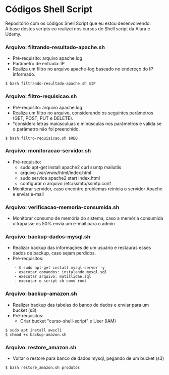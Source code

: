 # Códigos Shell Script
Repositório com os códigos Shell Script que eu estou desenvolvendo. <br />
A base destes scripts eu realizei nos cursos de Shell script da Alura e Udemy.

### Arquivo: filtrando-resultado-apache.sh
- Pré-requisito: arquivo apache.log
- Parâmetro de entrada: IP
- Realiza um filtro no arquivo apache-log baseado no endereço do IP informado.
```
$ bash filtrando-resultado-apache.sh $IP
```

### Arquivo: filtro-requisicao.sh
- Pré-requisito: arquivo apache.log
- Realiza um filtro no arquivo, considerando os seguintes parâmetros (GET, POST, PUT e DELETE).
- *considera letras maiúsculuas e minúsculas nos parâmetros e valida se o parâmetro não foi preenchido.
```
$ bash filtro-requisicao.sh $REQ
```

### Arquivo: monitoracao-servidor.sh
- Pré-requisito: 
    - sudo apt-get install apache2 curl ssmtp mailutils
    - arquivo /var/www/html/index.html
    - sudo service apache2 start index.html 
    - configurar o arquivo /etc/ssmtp/ssmtp.conf
- Monitorar servidor, caso encontre problemas reinicia o servidor Apache e enviar e-mail

### Arquivo: verificacao-memoria-consumida.sh
- Monitorar consumo de memória do sistema, caso a memória consumida ultrapasse os 50% envia um e-mail para o admin

### Arquivo: backup-dados-mysql.sh
- Realizar backup das informações de um usuário e restauras esses dados de backup, caso sejam perdidos.
- Pré-requisitos:
```
    - $ sudo apt-get install mysql-server -y
    - executar comandos: instalando_mysql.sql
    - executar arquivo: mutillidae.sql
    - executar o script sh como root
```

### Arquivo: backup-amazon.sh
- Realizar backup das tabelas do banco de dados e enviar para um bucket (s3)
- Pré-requisitos:
    - Criar bucket "curso-shell-script" e User (IAM)
```
$ sudo apt install awscli
$ chmod +x backup-amazon.sh
```

### Arquivo: restore_amazon.sh
- Voltar o restore para banco de dados mysql, pegando de um bucket (s3)
```
$ bash restore_amazon.sh produtos
```